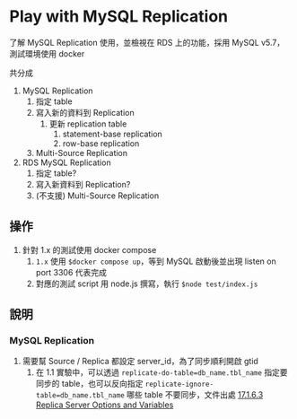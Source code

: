 # Play with MySQL Replication
了解 MySQL Replication 使用，並檢視在 RDS 上的功能，採用 MySQL v5.7，測試環境使用 docker

共分成
1. MySQL Replication
   1. 指定 table
   2. 寫入新的資料到 Replication
      1. 更新 replication table
         1. statement-base replication
         2. row-base replication
   3. Multi-Source Replication
2. RDS MySQL Replication
   1. 指定 table?
   2. 寫入新資料到 Replication?
   3. (不支援) Multi-Source Replication
## 操作
1. 針對 1.x 的測試使用 docker compose
   1. `1.x` 使用 `$docker compose up`，等到 MySQL 啟動後並出現 listen on port 3306 代表完成
   2. 對應的測試 script 用 node.js 撰寫，執行 `$node test/index.js`

## 說明
### MySQL Replication
1. 需要幫 Source / Replica 都設定 server_id，為了同步順利開啟 gtid
   1. 在 1.1 實驗中，可以透過 `replicate-do-table=db_name.tbl_name` 指定要同步的 table，也可以反向指定 `replicate-ignore-table=db_name.tbl_name` 哪些 table 不要同步，文件出處 [17.1.6.3 Replica Server Options and Variables](https://dev.mysql.com/doc/refman/8.0/en/replication-options-replica.html#option_mysqld_replicate-do-table)